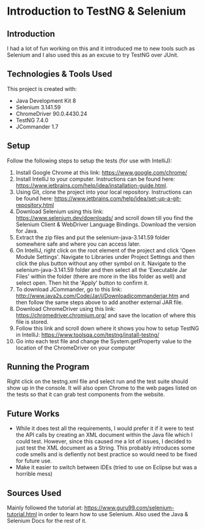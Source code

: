 # Introduction to TestNG & Selenium

## Introduction
I had a lot of fun working on this and it introduced me to new tools such as Selenium and I also used this as an excuse to try TestNG over JUnit. 

## Technologies & Tools Used
This project is created with:
* Java Development Kit 8
* Selenium 3.141.59
* ChromeDriver 90.0.4430.24
* TestNG 7.4.0
* JCommander 1.7

## Setup
Follow the following steps to setup the tests (for use with IntelliJ):
1. Install Google Chrome at this link: https://www.google.com/chrome/
2. Install IntelliJ to your computer. Instructions can be found here: https://www.jetbrains.com/help/idea/installation-guide.html.
3. Using Git, clone the project into your local repository. Instructions can be found here: https://www.jetbrains.com/help/idea/set-up-a-git-repository.html
4. Download Selenium using this link: https://www.selenium.dev/downloads/ and scroll down till you find the Selenium Client & WebDriver Language Bindings. Download the version for Java. 
5. Extract the zip files and put the selenium-java-3.141.59 folder somewhere safe and where you can access later.
6. On IntelliJ, right click on the root element of the project and click 'Open Module Settings'. Navigate to Libraries under Project Settings and then click the plus button without any other symbol on it. Navigate to the selenium-java-3.141.59 folder and then select all the 'Executable Jar Files' within the folder (there are more in the libs folder as well) and select open. Then hit the 'Apply' button to confirm it. 
7. To download JCommander, go to this link: http://www.java2s.com/Code/Jar/j/Downloadjcommanderjar.htm and then follow the same steps above to add another external JAR file.
8. Download ChromeDriver using this link: https://chromedriver.chromium.org/ and save the location of where this file is stored.
9. Follow this link and scroll down where it shows you how to setup TestNG in IntelliJ: https://www.toolsqa.com/testng/install-testng/
10. Go into each test file and change the System.getProperty value to the location of the ChromeDriver on your computer

## Running the Program
Right click on the testng.xml file and select run and the test suite should show up in the console. It will also open Chrome to the web pages listed on the tests so that it can grab test components from the website.

## Future Works
* While it does test all the requirements, I would prefer it if it were to test the API calls by creating an XML document within the Java file which I could test. However, since this caused me a lot of issues, I decided to just test the XML document as a String. This probably introduces some code smells and is defiently not best practice so would need to be fixed for future use.
* Make it easier to switch between IDEs (tried to use on Eclipse but was a horrible mess)

## Sources Used
Mainly followed the tutorial at: https://www.guru99.com/selenium-tutorial.html in order to learn how to use Selenium. Also used the Java & Selenium Docs for the rest of it.
